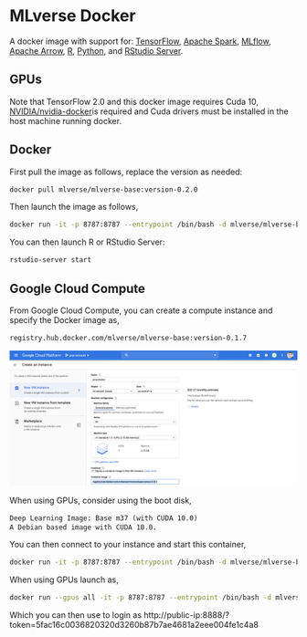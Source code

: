 # MLverse Docker

A docker image with support for: [TensorFlow](https://www.tensorflow.org), [Apache Spark](http://spark.apache.org), [MLflow](https://mlflow.org), [Apache Arrow](https://arrow.apache.org), [R](https://www.r-project.org/), [Python](https://www.python.org), and [RStudio Server](https://www.rstudio.com/products/rstudio/download-server/).

## GPUs

Note that TensorFlow 2.0 and this docker image requires Cuda 10, [NVIDIA/nvidia-docker](https://github.com/NVIDIA/nvidia-docker/blob/master/README.md)is required and Cuda drivers must be installed in the host machine running docker.

## Docker

First pull the image as follows, replace the version as needed:

```bash
docker pull mlverse/mlverse-base:version-0.2.0
```

Then launch the image as follows,

```bash
docker run -it -p 8787:8787 --entrypoint /bin/bash -d mlverse/mlverse-base:version-0.2.0 -s
```

You can then launch R or RStudio Server:

```bash
rstudio-server start
```

## Google Cloud Compute

From Google Cloud Compute, you can create a compute instance and specify the Docker image as,

```bash
registry.hub.docker.com/mlverse/mlverse-base:version-0.1.7
```

![](images/mlverse-google-cloud.png)

When using GPUs, consider using the boot disk,

```
Deep Learning Image: Base m37 (with CUDA 10.0)
A Debian based image with CUDA 10.0.
```

You can then connect to your instance and start this container,

```bash
docker run -it -p 8787:8787 --entrypoint /bin/bash -d mlverse/mlverse-base:version-0.2.0 -s
```

When using GPUs launch as,

```bash
docker run --gpus all -it -p 8787:8787 --entrypoint /bin/bash -d mlverse/mlverse-base:version-0.2.0 -s
```

Which you can then use to login as http://public-ip:8888/?token=5fac16c0036820320d3260b87b7ae4681a2eee004fe1c4a8

